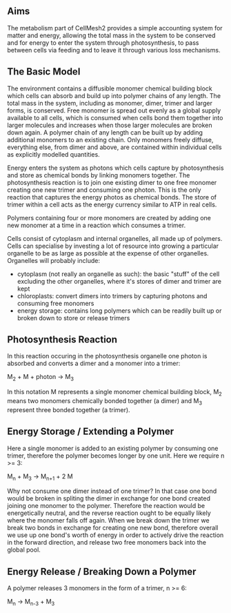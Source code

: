 ## Aims
The metabolism part of CellMesh2 provides a simple accounting system for matter and energy, allowing the total mass in the system to be conserved and for energy to enter the system through photosynthesis, to pass between cells via feeding and to leave it through various loss mechanisms.

## The Basic Model
The environment contains a diffusible monomer chemical building block which cells can absorb and build up into polymer chains of any length. The total mass in the system, including as monomer, dimer, trimer and larger forms, is conserved. Free monomer is spread out evenly as a global supply available to all cells, which is consumed when cells bond them together into larger molecules and increases when those larger molecules are broken down again. A polymer chain of any length can be built up by adding additional monomers to an existing chain. Only monomers freely diffuse, everything else, from dimer and above, are contained within individual cells as explicitly modelled quantities.

Energy enters the system as photons which cells capture by photosynthesis and store as chemical bonds by linking monomers together. The photosynthesis reaction is to join one existing dimer to one free monomer creating one new trimer and consuming one photon. This is the only reaction that captures the energy photos as chemical bonds. The store of trimer within a cell acts as the energy currency similar to ATP in real cells.

Polymers containing four or more monomers are created by adding one new monomer at a time in a reaction which consumes a trimer.

Cells consist of cytoplasm and internal organelles, all made up of polymers. Cells can specialise by investing a lot of resource into growing a particular organelle to be as large as possible at the expense of other organelles. Organelles will probably include:

- cytoplasm (not really an organelle as such): the basic "stuff" of the cell excluding the other organelles, where it's stores of dimer and trimer are kept
- chloroplasts: convert dimers into trimers by capturing photons and consuming free monomers 
- energy storage: contains long polymers which can be readily built up or broken down to store or release trimers

## Photosynthesis Reaction
In this reaction occuring in the photosynthesis organelle one photon is absorbed and converts a dimer and a monomer into a trimer:

 M<sub>2</sub> + M + photon &rarr; M<sub>3</sub>

In this notation M represents a single monomer chemical building block, M<sub>2</sub> means two monomers chemically bonded together (a dimer) and M<sub>3</sub> represent three bonded together (a trimer).

## Energy Storage / Extending a Polymer
Here a single monomer is added to an existing polymer by consuming one trimer, therefore the polymer becomes longer by one unit. Here we require n >= 3:

  M<sub>n</sub> + M<sub>3</sub> &rarr; M<sub>n+1</sub> + 2 M

Why not consume one dimer instead of one trimer? In that case one bond would be broken in spliting the dimer in exchange for one bond created joining one monomer to the polymer. Therefore the reaction would be energetically neutral, and the reverse reaction ought to be equally likely where the monomer falls off again. When we break down the trimer we break two bonds in exchange for creating one new bond, therefore overall we use up one bond's worth of energy in order to actively drive the reaction in the forward direction, and release two free monomers back into the global pool.

## Energy Release / Breaking Down a Polymer
A polymer releases 3 monomers in the form of a trimer, n >= 6:

  M<sub>n</sub> &rarr; M<sub>n-3</sub> + M<sub>3</sub>
